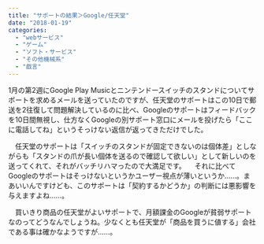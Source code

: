 ```yaml
---
title: "サポートの結果＞Google/任天堂"
date: "2018-01-19"
categories: 
  - "webサービス"
  - "ゲーム"
  - "ソフト・サービス"
  - "その他機械系"
  - "戯言"
---
```


1月の第2週にGoogle Play Musicとニンテンドースイッチのスタンドについてサポートを求めるメールを送っていたのですが、任天堂のサポートはこの10日で郵送を2往復して問題解決しているのに比べ、Googleのサポートはフィードバックを10日間無視し、仕方なくGoogleの別サポート窓口にメールを投げたら「ここに電話してね」というそっけない返信が返ってきただけでした。

　任天堂のサポートは「スイッチのスタンドが固定できないのは個体差」としながらも「スタンドの爪が長い個体を送るので確認して欲しい」として新しいのを送ってくれて、それがバッチリハマったので大満足です。 　それに比べてGoogleのサポートはそっけないというかユーザー視点が薄いというか……。まあいいんですけども、このサポートは「契約するかどうか」の判断には悪影響を与えますよね……。

　買いきり商品の任天堂がよいサポートで、月額課金のGoogleが貧弱サポートなのってどうなんでしょうね。少なくとも任天堂が「商品を買うに値する」会社である事は確かなようですが……。
